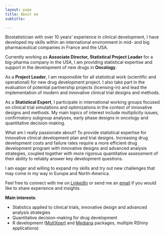 ```yaml
---
layout: page
title: About me
subtitle: 

---
```


Biostatistician with over 10 years’ experience in clinical development, I have developed my skills within an international environment in mid- and big pharmaceutical companies in France and the USA.

Currently working as **Associate Director, Statistical Project Leader** for a big-pharma company in the USA, I am providing statistical expertise and support in the development of new drugs in **Oncology**.

As a **Project Leader**, I am responsible for all statistical work (scientific and operational) for new drug development project. I also take part in the evaluation of potential partnership projects (licensing-in) and lead the implementation of modern and innovative clinical trial designs and methods.

As a **Statistical Expert**, I participate in international working groups focused on clinical trial simulations and optimizations in the context of innovative designs and methods. My main topics of interest include multiplicity issues, confirmatory subgroup analyses, early phase designs in oncology and quantitative decision-making.

What am I really passionate about? To provide statistical expertise for innovative clinical development plan and trial designs. Increasing drug development costs and failure rates require a more efficient drug development program with innovative designs and advanced analysis strategies, coupled together with more rigorous quantitative assessment of their ability to reliably answer key development questions.

I am eager and willing to expand my skills and try out new challenges that may come in my way in Europe and North-America.

Feel free to connect with me on [LinkedIn](https://www.linkedin.com/in/pauxgautier/) or send me an [email](mailto:*gautier@paux.fr*) if you would like to share experience and insights.

**Main interests**:

- Statistics applied to clinical trials, innovative design and advanced analysis strategies
- Quantitative decision-making for drug development
- R development ([MultXpert](https://cran.r-project.org/web/packages/multxpert/index.html) and [Mediana](https://cran.r-project.org/web/packages/Mediana/index.html) packages, multiple RShiny applications)